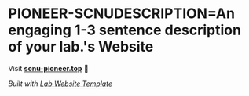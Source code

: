 
# PIONEER-SCNUDESCRIPTION=An engaging 1-3 sentence description of your lab.'s Website

Visit **[scnu-pioneer.top](https://scnu-pioneer.top)** 🚀

_Built with [Lab Website Template](https://greene-lab.gitbook.io/lab-website-template-docs)_
